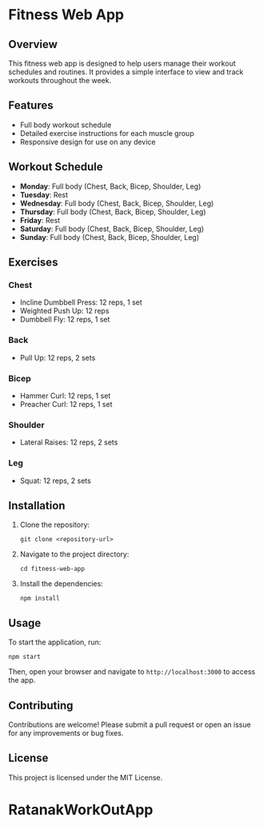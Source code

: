 # Fitness Web App

## Overview

This fitness web app is designed to help users manage their workout schedules and routines. It provides a simple interface to view and track workouts throughout the week.

## Features

- Full body workout schedule
- Detailed exercise instructions for each muscle group
- Responsive design for use on any device

## Workout Schedule

- **Monday**: Full body (Chest, Back, Bicep, Shoulder, Leg)
- **Tuesday**: Rest
- **Wednesday**: Full body (Chest, Back, Bicep, Shoulder, Leg)
- **Thursday**: Full body (Chest, Back, Bicep, Shoulder, Leg)
- **Friday**: Rest
- **Saturday**: Full body (Chest, Back, Bicep, Shoulder, Leg)
- **Sunday**: Full body (Chest, Back, Bicep, Shoulder, Leg)

## Exercises

### Chest

- Incline Dumbbell Press: 12 reps, 1 set
- Weighted Push Up: 12 reps
- Dumbbell Fly: 12 reps, 1 set

### Back

- Pull Up: 12 reps, 2 sets

### Bicep

- Hammer Curl: 12 reps, 1 set
- Preacher Curl: 12 reps, 1 set

### Shoulder

- Lateral Raises: 12 reps, 2 sets

### Leg

- Squat: 12 reps, 2 sets

## Installation

1. Clone the repository:
   ```
   git clone <repository-url>
   ```
2. Navigate to the project directory:
   ```
   cd fitness-web-app
   ```
3. Install the dependencies:
   ```
   npm install
   ```

## Usage

To start the application, run:

```
npm start
```

Then, open your browser and navigate to `http://localhost:3000` to access the app.

## Contributing

Contributions are welcome! Please submit a pull request or open an issue for any improvements or bug fixes.

## License

This project is licensed under the MIT License.

# RatanakWorkOutApp
